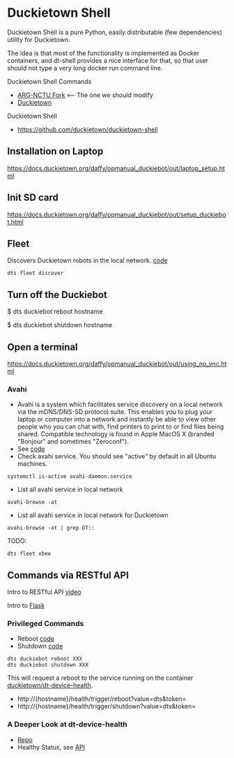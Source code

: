 # Duckietown Shell

Duckietown Shell is a pure Python, easily distributable (few dependencies) utility for Duckietown.

The idea is that most of the functionality is implemented as Docker containers, and dt-shell provides a nice interface for that, so that user should not type a very long docker run command line.

Duckietown Shell Commands
* [ARG-NCTU Fork](https://github.com/ARG-NCTU/duckietown-shell-commands) <-- The one we should modify
* [Duckietown](https://github.com/duckietown/duckietown-shell-commands)

Duckietown Shell
* https://github.com/duckietown/duckietown-shell

## Installation on Laptop

https://docs.duckietown.org/daffy/opmanual_duckiebot/out/laptop_setup.html

## Init SD card

https://docs.duckietown.org/daffy/opmanual_duckiebot/out/setup_duckiebot.html

## Fleet

Discovers Duckietown robots in the local network. [code](https://github.com/ARG-NCTU/duckietown-shell-commands/blob/daffy/fleet/discover/command.py)
```
dts fleet discover
```
## Turn off the Duckiebot

$ dts duckiebot reboot hostname

$ dts duckiebot shutdown hostname


## Open a terminal

https://docs.duckietown.org/daffy/opmanual_duckiebot/out/using_no_vnc.html

### Avahi
* Avahi is a system which facilitates service discovery on a local network via the mDNS/DNS-SD protocol suite. This enables you to plug your laptop or computer into a network and instantly be able to view other people who you can chat with, find printers to print to or find files being shared. Compatible technology is found in Apple MacOS X (branded "Bonjour" and sometimes "Zeroconf").
* See [code](https://github.com/ARG-NCTU/duckietown-shell-commands/blob/daffy/fleet/discover/command.py)
* Check avahi service. You should see "active" by default in all Ubuntu machines.
```
systemctl is-active avahi-daemon.service
```
* List all avahi service in local network
```
avahi-browse -at
```
* List all avahi service in local network for Duckietown
```
avahi-browse -at | grep DT::
```


TODO: 
```
dts fleet xbee
```

## Commands via RESTful API

Intro to RESTful API [video](https://youtu.be/7YcW25PHnAA)

Intro to [Flask](https://devs.tw/post/448)

### Privileged Commands 

* Reboot [code](https://github.com/ARG-NCTU/duckietown-shell-commands/blob/daffy/duckiebot/reboot/command.py)
* Shutdown [code](https://github.com/ARG-NCTU/duckietown-shell-commands/blob/daffy/duckiebot/shutdown/command.py)
```
dts duckiebot reboot XXX
dts duckiebot shutdown XXX
```
This will request a reboot to the service running on the container [duckietown/dt-device-health](https://github.com/duckietown/dt-device-health).
* http://{hostname}/health/trigger/reboot?value=dts&token=
* http://{hostname}/health/trigger/shutdown?value=dts&token=

### A Deeper Look at dt-device-health

* [Repo](https://github.com/duckietown/dt-device-health)
* Healthy Status, see [API](https://github.com/duckietown/dt-device-health/blob/daffy/packages/health_api/api.py)


